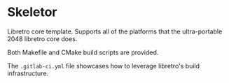 # Skeletor

Libretro core template. Supports all of the platforms that the ultra-portable
2048 libretro core does.

Both Makefile and CMake build scripts are provided.

The `.gitlab-ci.yml` file showcases how to leverage libretro's build
infrastructure.
